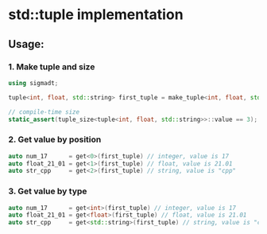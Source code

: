 # std::tuple implementation

## Usage:

### 1. Make tuple and size
```cpp
using sigmadt;

tuple<int, float, std::string> first_tuple = make_tuple<int, float, std::string>(17, 21.01, "cpp");

// compile-time size
static_assert(tuple_size<tuple<int, float, std::string>>::value == 3);

```

### 2. Get value by position
```cpp
auto num_17      = get<0>(first_tuple) // integer, value is 17
auto float_21_01 = get<1>(first_tuple) // float, value is 21.01
auto str_cpp     = get<2>(first_tuple) // string, value is "cpp"         

```

### 3. Get value by type
```cpp
auto num_17      = get<int>(first_tuple) // integer, value is 17
auto float_21_01 = get<float>(first_tuple) // float, value is 21.01
auto str_cpp     = get<std::string>(first_tuple) // string, value is "cpp"    
```

